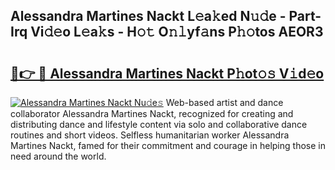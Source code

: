 ## Alessandra Martines Nackt L𝚎a𝚔ed N𝚞𝚍e - Part-Irq Vi𝚍𝚎o L𝚎a𝚔s - H𝚘𝚝 O𝚗𝚕yf𝚊ns P𝚑𝚘tos AEOR3

# <h2><a href="http://kfckuc.oniu.top/?m=Alessandra+Martines+Nackt">🔗👉 🔴 Alessandra Martines Nackt P𝚑ot𝚘𝚜 V𝚒d𝚎o</a></h2>

[![Alessandra Martines Nackt Nu𝚍e𝚜](https://i.imgur.com/0qMVB7G.gif)](http://kfckuc.oniu.top/?m=Alessandra+Martines+Nackt)
Web-based artist and dance collaborator Alessandra Martines Nackt, recognized for creating and distributing dance and lifestyle content via solo and collaborative dance routines and short videos. Selfless humanitarian worker Alessandra Martines Nackt, famed for their commitment and courage in helping those in need around the world.  
